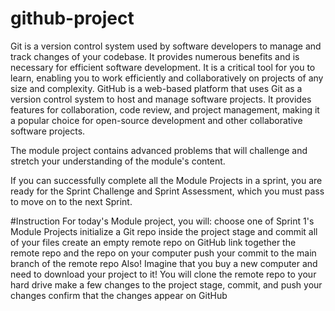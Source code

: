 # github-project
Git is a version control system used by software developers to manage and track changes of your codebase. It provides numerous benefits and is necessary for efficient software development. It is a critical tool for you to learn, enabling you to work efficiently and collaboratively on projects of any size and complexity. GitHub is a web-based platform that uses Git as a version control system to host and manage software projects. It provides features for collaboration, code review, and project management, making it a popular choice for open-source development and other collaborative software projects.

The module project contains advanced problems that will challenge and stretch your understanding of the module's content.

If you can successfully complete all the Module Projects in a sprint, you are ready for the Sprint Challenge and Sprint Assessment, which you must pass to move on to the next Sprint.

#Instruction
For today's Module project, you will:
choose one of Sprint 1's Module Projects
initialize a Git repo inside the project
stage and commit all of your files
create an empty remote repo on GitHub
link together the remote repo and the repo on your computer
push your commit to the main branch of the remote repo
Also! Imagine that you buy a new computer and need to download your project to it! You will
clone the remote repo to your hard drive
make a few changes to the project
stage, commit, and push your changes
confirm that the changes appear on GitHub